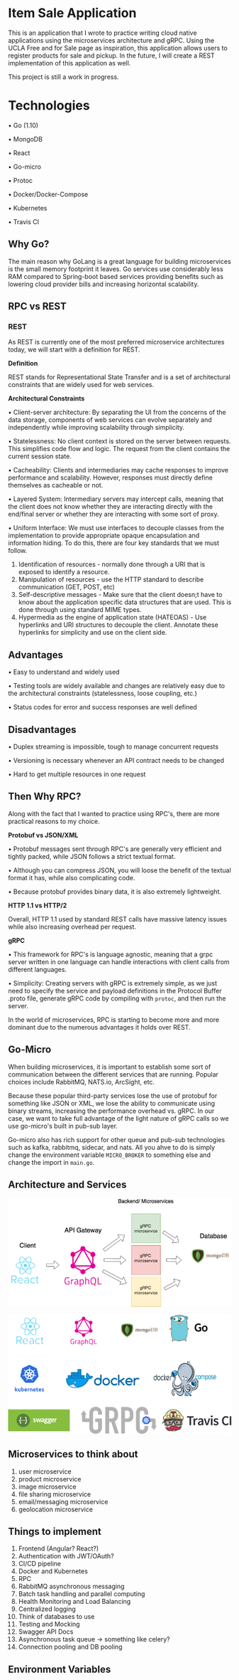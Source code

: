# Item Sale Application

This is an application that I wrote to practice writing cloud native applications using the microservices architecture and gRPC. Using the UCLA Free and for Sale page as inspiration, this application allows users to register products for sale and pickup. In the future, I will create a REST implementation of this application as well. 

This project is still a work in progress.

# Technologies

• Go (1.10) 

• MongoDB

• React

• Go-micro

• Protoc

• Docker/Docker-Compose

• Kubernetes

• Travis CI


## Why Go? 

The main reason why GoLang is a great language for building microservices is the small memory footprint it leaves. Go services use 
considerably less RAM compared to Spring-boot based services providing benefits such as lowering cloud provider bills and increasing horizontal scalability. 

## RPC vs REST

### REST

As REST is currently one of the most preferred microservice architectures today, we will start with a definition for REST.

**Definition**

REST stands for Representational State Transfer and is a set of architectural constraints that are widely used for web services.

__Architectural Constraints__

• Client-server architecture: By separating the UI from the concerns of the data storage, components of web services can evolve separately and independently while improving scalability through simplicity.

• Statelessness: No client context is stored on the server between requests. This simplifies code flow and logic. The request from the client contains the current session state.

• Cacheability: Clients and intermediaries may cache responses to improve performance and scalability. However, responses must directly define themselves as cacheable or not.

• Layered System: Intermediary servers may intercept calls, meaning that the client does not know whether they are interacting directly with the end/final server or whether they are interacting with some sort of proxy.

• Uniform Interface: We must use interfaces to decouple classes from the implementation to provide appropriate opaque encapsulation and information hiding. To do this, there are four key standards that we must follow.

1) Identification of resources - normally done through a URI that is exposed to identify a resource.
2) Manipulation of resources - use the HTTP standard to describe communication (GET, POST, etc) 
3) Self-descriptive messages - Make sure that the client doesn;t have to know about the application specific data structures that are used. This is done through using standard MIME types.
4) Hypermedia as the engine of application state (HATEOAS) - Use hyperlinks and URI structures to decouple the client. Annotate these hyperlinks for simplicity and use on the client side.

## Advantages

• Easy to understand and widely used

• Testing tools are widely available and changes are relatively easy due to the architectural constraints (statelessness, loose coupling, etc.)

• Status codes for error and success responses are well defined

## Disadvantages

• Duplex streaming is impossible, tough to manage concurrent requests

• Versioning is necessary whenever an API contract needs to be changed

• Hard to get multiple resources in one request

## Then Why RPC?

Along with the fact that I wanted to practice using RPC's, there are more practical reasons to my choice.

**Protobuf vs JSON/XML**

• Protobuf messages sent through RPC's are generally very efficient and tightly packed, while JSON follows a strict textual format.

• Although you can compress JSON, you will loose the benefit of the textual format it has, while also complicating code.

• Because protobuf provides binary data, it is also extremely lightweight.

**HTTP 1.1 vs HTTP/2**

Overall, HTTP 1.1 used by standard REST calls have massive latency issues while also increasing overhead per request. 

**gRPC**

• This framework for RPC's is language agnostic, meaning that a grpc server written in one language can handle interactions with client calls from different languages. 

• Simplicity: Creating servers with gRPC is extremely simple, as we just need to specify the service and payload definitions in the Protocol Buffer .proto file, generate gRPC code by compiling with `protoc`, and then run the server. 

In the world of microservices, RPC is starting to become more and more dominant due to the numerous advantages it holds over REST.


## Go-Micro

When building microservices, it is important to establish some sort of communication between the different services that are running. Popular choices include RabbitMQ, NATS.io, ArcSight, etc. 

Because these popular third-party services lose the use of protobuf for something like JSON or XML, we lose the ability to communicate using binary streams, increasing the performance overhead vs. gRPC. In our case, we want to take full advantage of the light nature of gRPC calls so we use go-micro's built in pub-sub layer.

Go-micro also has rich support for other queue and pub-sub technologies such as kafka, rabbitmq, sidecar, and nats. All you ahve to do is simply change the environment variable `MICRO_BROKER` to something else and change the import in `main.go`.


## Architecture and Services

![alt text](./images/sales-manager-architecture.png)

![alt text](./images/sales-manager-services.png)


## Microservices to think about

1) user microservice 
2) product microservice
3) image microservice
4) file sharing microservice
5) email/messaging microservice
6) geolocation microservice

## Things to implement
1) Frontend (Angular? React?)
2) Authentication with JWT/OAuth?
3) CI/CD pipeline
4) Docker and Kubernetes
5) RPC
6) RabbitMQ asynchronous messaging
7) Batch task handling and parallel computing
8) Health Monitoring and Load Balancing
9) Centralized logging
10) Think of databases to use
11) Testing and Mocking
12) Swagger API Docs
13) Asynchronous task queue -> something like celery? 
14) Connection pooling and DB pooling

## Environment Variables

